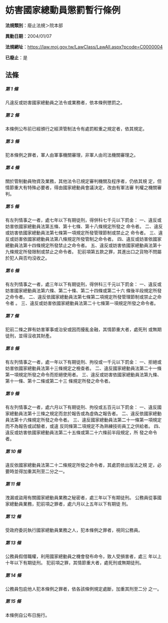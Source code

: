 # 妨害國家總動員懲罰暫行條例

**法規類別**：廢止法規＞院本部

**異動日期**：2004/01/07  

**法規網址**：https://law.moj.gov.tw/LawClass/LawAll.aspx?pcode=C0000004

**已廢止**：是



## 法條
##### 第 1 條
凡違反或妨害國家總動員之法令或業務者，依本條例懲罰之。


##### 第 2 條
本條例公布前已經頒行之經濟管制法令有處罰較重之規定者，依其規定。

##### 第 3 條
犯本條例之罪者，軍人由軍事機關審理，非軍人由司法機關審理之。


##### 第 4 條
關於管制動員物資及業務，其他法令已規定審判機關及程序者，仍依其規
定，但情節重大有特殊必要者，得由國家總動員會議決定，改由有軍法審
判權之機關審判。


##### 第 5 條
有左列情事之一者，處七年以下有期徒刑，得併科七千元以下罰金：
一、違反或妨害依國家總動員法第五條、第十七條、第十八條規定所發之
    命令者。
二、違反或妨害依國家總動員法第七條第一項規定所發管理節制或禁止之
    命令者。
三、違反或妨害依國家總動員法第八條規定所發管制之命令者。
四、違反或妨害依國家總動員法第十四條規定所發禁止之命令者。
五、違反或妨害依國家總動員法第十九條規定所發限制或禁止之命令者。
犯前項第五款之罪，其進出口之貨物不問屬於犯人與否均沒收之。


##### 第 6 條
有左列情事之一者，處三年以下有期徒刑，得併科三千元以下罰金：
一、違反或妨害國家總動員法第六條、第二十條、第二十四條或第二十六
    條後半段規定所發之命令者。
二、違反依國家總動員法第七條第二項規定所發管理節制或禁止之命令者
    。
三、違反或妨害依國家總動員法第二十七條第一項規定所發之命令者。


##### 第 7 條
犯前二條之罪有妨害軍事或治安或因而擾亂金融，其情節重大者，處死刑
或無期徒刑，並得沒收其財產。


##### 第 8 條
有左列情事之一者，處一年以下有期徒刑、拘役或一千元以下罰金：
一、拒絕或妨害依國家總動員法第十三條規定之檢查者。
二、違反國家總動員法第二十一條第一項規定所發之命令而拒絕使用者。
三、違反或妨害依國家總動員法第九條、第十一條、第十二條或第二十三
    條規定所發之命令者。


##### 第 9 條
有左列情事之一者，處六月以下有期徒刑、拘役或五百元以下罰金：
一、違反國家總動員法第十三條之規定而怠於報告或為虛偽之報告者。
二、違反依國家總動員法第十六條規定所發之命令者。
三、違反國家總動員法第二十一條第一項規定而不為報告或試驗者，或違
    反同條第二項規定不為熟練技術員工之供給者。
四、違反或妨害依國家總動員法第二十五條或第二十六條前半段規定，所
    發之命令者。


##### 第 10 條
違反依國家總動員法第二十二條規定所發之命令者，其處罰依出版法之規
定，必要時並得加重其刑至二分之一。


##### 第 11 條
洩漏或盜用有關國家總動員業務之秘密者，處三年以下有期徒刑。
公務員從事國家總動員業務，犯前項之罪者，處六月以上五年以下有期徒
刑。


##### 第 12 條
受政府委託執行國家總動員業務之人，犯本條例之罪者，視同公務員。


##### 第 13 條
公務員假借職權，利用國家總動員之機會發布命令，致人受損害者，處三
年以上十年以下有期徒刑。
犯前項之罪，其情節重大者，處死刑或無期徒刑。


##### 第 14 條
公務員包庇他人犯本條例之罪者，依各該條例規定處斷，加重其刑至二分
之一。


##### 第 15 條
本條例自公布日施行。



